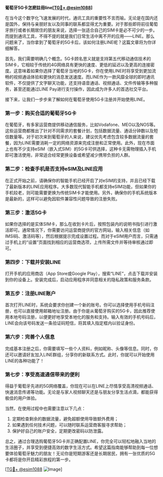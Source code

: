 **葡萄牙5G卡怎麽註冊line[[TG💪+ @esim1088](https://t.me/s/esim1088)]**

在当今这个数字化飞速发展的时代，通讯工具的重要性不言而喻。无论是在国内还是国外，保持与亲朋好友以及同事的联系都显得尤为重要。对于那些即将前往葡萄牙旅行或者长期居住的朋友来说，选择一张适合自己的SIM卡是必不可少的一步。而提到通讯工具，不得不提的就是我们日常生活中离不开的应用——LINE。那么问题来了，当你拿到了葡萄牙的5G卡后，该如何注册LINE呢？这篇文章将为你详细解答。

首先，我们需要明确几个概念。5G卡顾名思义就是支持第五代移动通信技术的SIM卡，它相较于传统的4G网络具有更快的速度、更低的延迟以及更高的连接密度。这意味着如果你选择了葡萄牙当地的5G卡，你在使用LINE时将享受到更加流畅的视频通话体验和更快的消息发送速度。而LINE作为一款风靡全球的即时通讯软件，不仅提供了文字聊天功能，还支持语音通话、视频通话、文件传输等多种服务，甚至还能通过LINE Pay进行支付操作，因此成为许多人的首选社交平台。

接下来，让我们一步步来了解如何在葡萄牙使用5G卡注册并开始使用LINE。

### **第一步：购买合适的葡萄牙5G卡**
在葡萄牙，有多家运营商提供移动通信服务，比如Vodafone、MEO以及NOS等。这些运营商都推出了针对不同需求的套餐计划，包括数据流量、通话分钟数以及短信数量等。对于初次来到葡萄牙的人来说，建议优先考虑包含较多数据流量的套餐，因为LINE需要消耗一定的网络资源来完成注册和正常使用。此外，现在市面上也有不少支持eSIM（嵌入式SIM）的5G卡可供选择，这种卡无需物理插入手机即可激活使用，非常适合经常更换设备或希望减少携带负担的人群。

### **第二步：检查手机是否支持eSIM及LINE应用**
在正式开始之前，请确保你的智能手机已经开启了对eSIM的支持，并且已经下载了最新版本的LINE应用程序。大多数现代智能手机都支持eSIM功能，但如果你的手机较老，则可能需要更换为传统SIM卡才能使用。另外，确保你的手机系统版本是最新的，这样可以避免因软件兼容性问题导致的注册失败。

### **第三步：激活5G卡**
如果你选择的是实体SIM卡，那么在收到卡片后，按照包装内的说明书指引进行激活即可。通常情况下，你需要访问运营商提供的官方网站，输入相关信息（如IMSI码、激活码等），然后根据提示完成设置过程。而对于eSIM用户而言，只需通过手机上的“设置”页面找到相应的运营商选项，上传所需文件并等待审核通过即可。

### **第四步：下载并安装LINE**
打开手机的应用商店（App Store或Google Play），搜索“LINE”，点击下载并安装到你的设备上。安装完成后，启动应用程序并同意相关的隐私政策和服务条款。

### **第五步：注册LINE账户**
首次打开LINE时，系统会要求你创建一个新的账号。你可以选择使用手机号码注册，也可以直接使用邮箱地址注册。由于你是从葡萄牙购买的5G卡，因此推荐使用本地号码注册，以便更好地享受本地化的服务和支持。输入有效的手机号码后，LINE会向该号码发送一条验证码短信，将其填入指定框内以验证身份。

### **第六步：完善个人信息**
完成基本注册之后，你需要填写一些个人资料，例如昵称、头像等信息。同时，你还可以邀请好友加入LINE群组，分享你的新联系方式。此时，你就可以开始使用LINE的各种功能了！

### **第七步：享受高速通信带来的便利**
得益于葡萄牙先进的5G网络覆盖，你现在可以在LINE上尽情享受高清视频通话、快速消息传递等功能。无论是与家人视频聊天还是与朋友分享生活点滴，都能获得极佳的用户体验。

当然，在使用过程中也需要注意以下几点：
1. 定期检查剩余的数据流量，避免超额使用导致额外费用；
2. 如果遇到任何技术问题，可以随时联系运营商客服寻求帮助；
3. 保护好自己的账户安全，定期更改密码以防泄露。

总之，通过合理选购葡萄牙5G卡并正确配置LINE，你完全可以轻松地融入当地的生活圈子，并享受到便捷高效的数字生活方式。希望这篇指南能够帮助到每一位想要体验葡萄牙魅力的朋友！无论你是短期游客还是长期居民，拥有一张优质的5G卡都将是你开启精彩旅程的第一步。

[[TG💪+ @esim1088](https://t.me/s/esim1088) ![Image](https://i.postimg.cc/4NQfJmqS/Snipaste-2025-05-13-00-14-12.png)]
